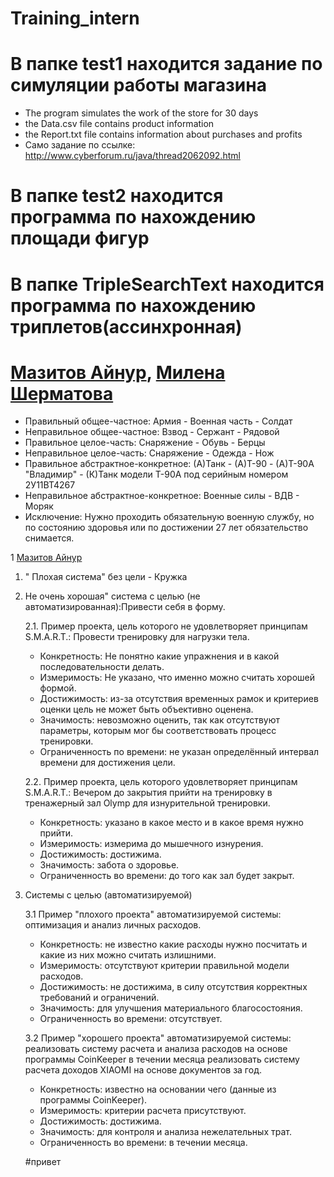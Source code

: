 ﻿# Training_intern
# В папке test1 находится задание по симуляции работы магазина
- The program simulates the work of the store for 30 days
- the Data.csv file contains product information
- the Report.txt file contains information about purchases and profits
- Само задание по ссылке: http://www.cyberforum.ru/java/thread2062092.html
# В папке test2 находится программа по нахождению площади фигур
# В папке TripleSearchText находится программа по нахождению триплетов(ассинхронная)


# [Мазитов Айнур](https://github.com/AirNus), [Милена Шерматова](https://vk.com/away.php?utf=1&to=https%3A%2F%2Fgithub.com%2FMilenaShermatova%2FMilenaShermatova.github.io)

- Правильный общее-частное: Армия - Военная часть - Солдат
- Неправильное общее-частное: Взвод - Сержант - Рядовой
- Правильное целое-часть: Снаряжение - Обувь - Берцы
- Неправильное целое-часть: Снаряжение - Одежда - Нож  
- Правильное абстрактное-конкретное: (А)Танк - (А)Т-90 - (А)Т-90А "Владимир" - (К)Танк модели Т-90А под серийным номером 2У11ВТ4267
- Неправильное абстрактное-конкретное: Военные силы - ВДВ - Моряк
- Исключение: Нужно проходить обязательную военную службу, но по состоянию здоровья или по достижении 27 лет обязательство снимается.   

1 [Мазитов Айнур](https://github.com/AirNus)

1. " Плохая система" без цели - Кружка
2. Не очень хорошая" система с целью (не автоматизированная):Привести себя в форму.

    2.1. Пример проекта, цель которого не удовлетворяет принципам S.M.A.R.T.: Провести тренировку для нагрузки тела.
     * Конкретность: Не понятно какие упражнения и в какой последовательности делать.
     * Измеримость: Не указано, что именно можно считать хорошей формой.
     * Достижимость: из-за отсутствия временных рамок и критериев оценки цель не может быть объективно оценена.
     * Значимость: невозможно оценить, так как отсутствуют параметры, которым мог бы соответствовать процесс тренировки.
     * Ограниченность по времени: не указан определённый интервал времени для достижения цели.
    
    2.2. Пример проекта, цель которого удовлетворяет принципам S.M.A.R.T.: Вечером до закрытия прийти на тренировку в тренажерный зал Olymp для изнурительной тренировки.
     * Конкретность: указано в какое место и в какое время нужно прийти.
     * Измеримость: измерима до мышечного изнурения.
     * Достижимость: достижима.
     * Значимость: забота о здоровье.
     * Ограниченность во времени: до того как зал будет закрыт.

3. Системы с целью (автоматизируемой)

    3.1 Пример "плохого проекта" автоматизируемой системы: оптимизация и анализ личных расходов.
    * Конкретность: не известно  какие расходы нужно посчитать и какие из них можно считать излишними.
    * Измеримость: отсутствуют критерии правильной модели расходов.
    * Достижимость: не достижима, в силу отсутствия корректных требований и ограничений.
    * Значимость: для улучшения материального благосостояния.
    * Ограниченность во времени: отсутствует.

    3.2 Пример "хорошего проекта" автоматизируемой системы: реализовать систему расчета и анализа расходов на основе программы CoinKeeper в течении месяца реализовать систему расчета доходов XIAOMI на основе документов за год.
    * Конкретность: известно на основании чего (данные из программы CoinKeeper).
    * Измеримость: критерии расчета присутствуют.
    * Достижимость: достижима.
    * Значимость: для контроля и анализа нежелательных трат.
    * Ограниченность во времени: в течении месяца.
    
    
    #привет
